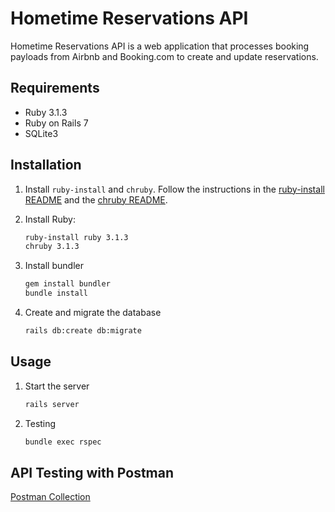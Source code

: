 
# Hometime Reservations API

Hometime Reservations API is a web application that processes booking payloads from Airbnb and Booking.com to create and update reservations.

## Requirements

* Ruby 3.1.3
* Ruby on Rails 7
* SQLite3

## Installation

1. Install `ruby-install` and `chruby`. Follow the instructions in the [ruby-install README](https://github.com/postmodern/ruby-install#readme) and the [chruby README](https://github.com/postmodern/chruby#readme).

2. Install Ruby:

   ```sh
   ruby-install ruby 3.1.3
   chruby 3.1.3
   ```

3. Install bundler

    ```sh
    gem install bundler
    bundle install
    ```

4. Create and migrate the database

    ```sh
    rails db:create db:migrate
    ```


## Usage

1. Start the server

    ```sh
    rails server
    ```


2. Testing
    
    ```sh
    bundle exec rspec
    ```

## API Testing with Postman

  [Postman Collection](https://www.postman.com/red-astronaut-244279/workspace/hometime-reservations-api/collection/1763749-3f381eef-1221-4f40-a349-58d5de927a73?ctx=documentation)